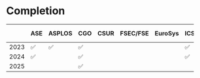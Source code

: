 #   Completion

|      | ASE  | ASPLOS | CGO  | CSUR | FSEC/FSE | EuroSys | ICS  | ICSE | ISCA | ISSTA | MICRO | OOPSLA | OSDI | PACT | PLDI | POPL | PPoPP | SC   | TACO | TOCS | TOPLAS | TOSEM | USenix ATC |
| ---- | ---- | ------ | ---- | ---- | -------- | ------- | ---- | ---- | ---- | ----- | ----- | ------ | ---- | ---- | ---- | ---- | ----- | ---- | ---- | ---- | ------ | ----- | ---------- |
| 2023 | ✅    | ✅      | ✅    |      |          |         | ✅    |      | ✅    |       | ✅     |        | ✅    | ✅    |      |      |       | ✅    |      |      |        |       | ✅          |
| 2024 | ✅    |        | ✅    |      |          |         | ✅    | ✅    |      |       |       |        |      |      |      |      | ✅     |      |      |      |        |       | ✅          |
| 2025 |      |        | ✅    |      |          |         |      |      |      |       |       |        |      |      |      |      | ✅     |      |      |      |        |       | -          |

